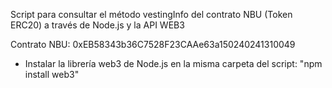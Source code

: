 Script para consultar el método vestingInfo del contrato NBU (Token ERC20) a través de Node.js y la API WEB3

Contrato NBU: 0xEB58343b36C7528F23CAAe63a150240241310049

* Instalar la librería web3 de Node.js en la misma carpeta del script: "npm install web3"
